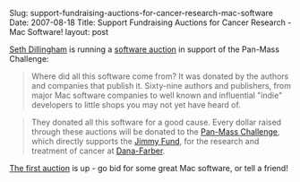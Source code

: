 Slug: support-fundraising-auctions-for-cancer-research-mac-software
Date: 2007-08-18
Title: Support Fundraising Auctions for Cancer Research - Mac Software!
layout: post

[Seth Dillingham](http://www.truerwords.net/) is running a [software auction](http://www.truerwords.net/fundraising/pmcsoftware/) in support of the Pan-Mass Challenge:

>Where did all this software come from? It was donated by the authors and companies that publish it. Sixty-nine authors and publishers, from major Mac software companies to well known and influential "indie" developers to little shops you may not yet have heard of.

>They donated all this software for a good cause. Every dollar raised through these auctions will be donated to the <a href="http://www.pmc.org/">Pan-Mass Challenge</a>, which directly supports the <a href="http://www.jimmyfund.org/">Jimmy Fund</a>, for the research and treatment of cancer at <a href="http://www.dana-farber.org/" target="Dana-Farber Cancer Institute">Dana-Farber</a>.

[The first auction](http://cgi.ebay.com/ws/eBayISAPI.dll?ViewItem&item=320148900035&rd=1&sspagename=STRK%3AMESO%3AIT) is up - go bid for some great Mac software, or tell a friend!
